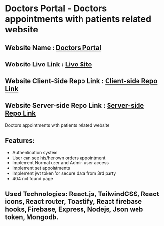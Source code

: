 # Doctors Portal - Doctors appointments with patients related website
## Website Name : [Doctors Portal](https://doctors-portal-ecdf6.web.app/)
## Website Live Link : [Live Site](https://doctors-portal-ecdf6.web.app/)
## Website Client-Side Repo Link : [Client-side Repo Link](https://github.com/ullash4/doctors-portal-client)
## Website Server-side Repo Link : [Server-side Repo Link](https://github.com/ullash4/doctors-portal-server)
Doctors appointments with patients related website
## Features:

- Authentication system
- User can see his/her own orders appointment
- Implement Normal user and Admin user access
- Implement set appointments 
- Implement jwt token for secure data from 3rd party
- 404 not found  page


## Used Technologies: React.js, TailwindCSS, React icons, React router, Toastify, React firebase hooks, Firebase, Express, Nodejs, Json web token, Mongodb.